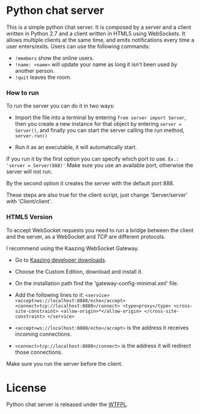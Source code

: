 Python chat server
=================

This is a simple python chat server.
It is composed by a server and a client written
in Python 2.7 and a client written in HTML5 using
WebSockets.
It allows multiple clients at the same time, and
emits notifications every time a user enters/exits.
Users can use the following commands:
* `!members` show the online users.
* `!name: <name>` will update your name as long it
isn't been used by another person.
* `!quit` leaves the room.

### How to run

To run the server you can do it in two ways:

* Import the file into a terminal by entering
`from server import Server`, then you create a
new instance for that object by entering
`server = Server()`, and finally you can start
the server calling the run method, `server.run()`

* Run it as an executable, it will
automatically start.

If you run it by the first option you can
specify which port to use.
`Ex.: 'server = Server(888)'`
Make sure you use an available port, otherwise
the server will not run.

By the second option it creates the server
with the default port 888.

These steps are also true for the client
script, just change 'Server/server' with
'Client/client'.

### HTML5 Version

To accept WebSocket requests you need to run a
bridge between the client and the server, as a
WebSocket and TCP are different protocols.

I recommend using the Kaazing WebSocket Gateway.

* Go to [Kaazing developer downloads](http://developer.kaazing.com/downloads/).
* Choose the Custom Edition, download and install it.
* On the installation path find the 'gateway-config-minimal.xml' file.
* Add the following lines to it:
`<service>
    <accept>ws://localhost:8888/echo</accept>
    <connect>tcp://localhost:8880</connect>
    <type>proxy</type>
    <cross-site-constraint>
        <allow-origin>*</allow-origin>
    </cross-site-constraint>
</service>`

* `<accept>ws://localhost:8888/echo</accept>` is the address it receives incoming connections.
* `<connect>tcp://localhost:8880</connect>` is the address it will redirect those connections.

Make sure you run the server before the client.

License
=================

Python chat server is released under the [WTFPL](http://www.wtfpl.net/txt/copying/).
